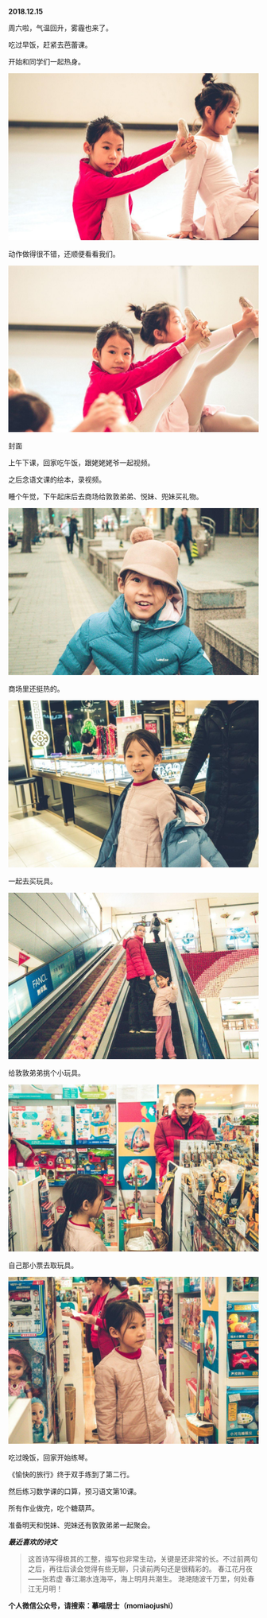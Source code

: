 
          
            
**2018.12.15**

周六啦，气温回升，雾霾也来了。

吃过早饭，赶紧去芭蕾课。

开始和同学们一起热身。




![](img/51001-9897f7c24a9a1f96.jpg)




动作做得很不错，还顺便看看我们。




![](img/51001-e40262f7430de872.jpg)

封面


上午下课，回家吃午饭，跟姥姥姥爷一起视频。

之后念语文课的绘本，录视频。

睡个午觉，下午起床后去商场给敦敦弟弟、悦妹、兜妹买礼物。




![](img/51001-73656a123f3085fd.jpg)




商场里还挺热的。




![](img/51001-6b216acdaf66a63b.jpg)




一起去买玩具。




![](img/51001-0e6c9d38a3ff246d.jpg)




给敦敦弟弟挑个小玩具。




![](img/51001-b45bce08cbaa6035.jpg)




自己那小票去取玩具。




![](img/51001-5739d31213c283b7.jpg)




吃过晚饭，回家开始练琴。

《愉快的旅行》终于双手练到了第二行。

然后练习数学课的口算，预习语文第10课。

所有作业做完，吃个糖葫芦。

准备明天和悦妹、兜妹还有敦敦弟弟一起聚会。


***最近喜欢的诗文***
>这首诗写得极其的工整，描写也非常生动，关键是还非常的长。不过前两句之后，再往后读会觉得有些无聊，只读前两句还是很精彩的。
春江花月夜——张若虚
春江潮水连海平，海上明月共潮生。
滟滟随波千万里，何处春江无月明！




**个人微信公众号，请搜索：摹喵居士（momiaojushi）**

          
        